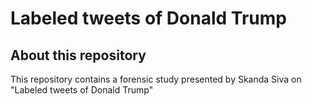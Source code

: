 # Labeled tweets of Donald Trump

## About this repository

This repository contains a forensic study presented by Skanda Siva on "Labeled tweets of Donald Trump"